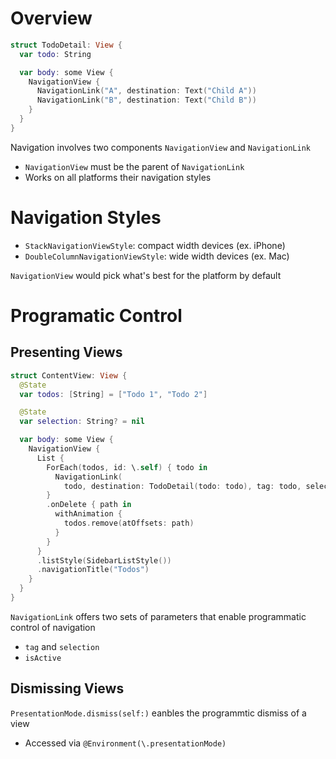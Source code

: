 # Overview

```swift
struct TodoDetail: View {
  var todo: String

  var body: some View {
    NavigationView {
      NavigationLink("A", destination: Text("Child A"))
      NavigationLink("B", destination: Text("Child B"))
    }
  }
}
```

Navigation involves two components `NavigationView` and `NavigationLink`

- `NavigationView` must be the parent of `NavigationLink`
- Works on all platforms their navigation styles

# Navigation Styles

- `StackNavigationViewStyle`: compact width devices (ex. iPhone)
- `DoubleColumnNavigationViewStyle`: wide width devices (ex. Mac)

`NavigationView` would pick what's best for the platform by default

# Programatic Control

## Presenting Views

```swift
struct ContentView: View {
  @State
  var todos: [String] = ["Todo 1", "Todo 2"]

  @State
  var selection: String? = nil

  var body: some View {
    NavigationView {
      List {
        ForEach(todos, id: \.self) { todo in
          NavigationLink(
            todo, destination: TodoDetail(todo: todo), tag: todo, selection: $selection)
        }
        .onDelete { path in
          withAnimation {
            todos.remove(atOffsets: path)
          }
        }
      }
      .listStyle(SidebarListStyle())
      .navigationTitle("Todos")
    }
  }
}
```

`NavigationLink` offers two sets of parameters that enable programmatic control of
navigation

- `tag` and `selection`
- `isActive`


## Dismissing Views

`PresentationMode.dismiss(self:)` eanbles the programmtic dismiss of a view

- Accessed via `@Environment(\.presentationMode)`
